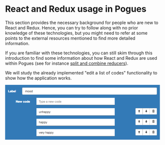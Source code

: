 # React and Redux usage in Pogues

This section provides the necessary background for people who are new to React and Redux. Hence, you can try to follow along with no prior knowledge of these technologies, but you might need to refer at some points to the external resources mentioned to find more detailed information.

If you are familiar with these technologies, you can still skim through this introduction to find some information about how React and Redux are used within Pogues (see for instance [split and combine reducers](/doc/react-redux/reducers-split-combine.md)).

We will study the already implemented "edit a list of codes" functionality to show how the application works.

![code list editor](../img/code-list-editor.png)

